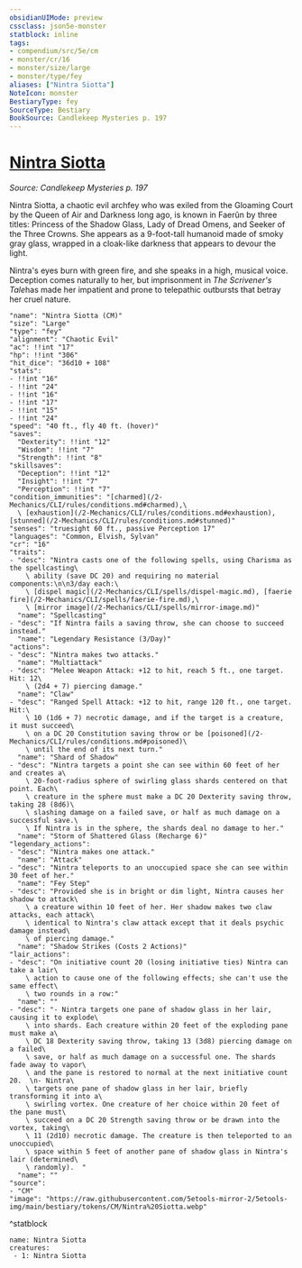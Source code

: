 ```yaml
---
obsidianUIMode: preview
cssclass: json5e-monster
statblock: inline
tags:
- compendium/src/5e/cm
- monster/cr/16
- monster/size/large
- monster/type/fey
aliases: ["Nintra Siotta"]
NoteIcon: monster
BestiaryType: fey
SourceType: Bestiary
BookSource: Candlekeep Mysteries p. 197
---
```

# [Nintra Siotta](2-Mechanics\CLI\bestiary\npc/nintra-siotta-cm.md)
*Source: Candlekeep Mysteries p. 197*  

Nintra Siotta, a chaotic evil archfey who was exiled from the Gloaming Court by the Queen of Air and Darkness long ago, is known in Faerûn by three titles: Princess of the Shadow Glass, Lady of Dread Omens, and Seeker of the Three Crowns. She appears as a 9-foot-tall humanoid made of smoky gray glass, wrapped in a cloak-like darkness that appears to devour the light.

Nintra's eyes burn with green fire, and she speaks in a high, musical voice. Deception comes naturally to her, but imprisonment in *The Scrivener's Tale*has made her impatient and prone to telepathic outbursts that betray her cruel nature.

```statblock
"name": "Nintra Siotta (CM)"
"size": "Large"
"type": "fey"
"alignment": "Chaotic Evil"
"ac": !!int "17"
"hp": !!int "306"
"hit_dice": "36d10 + 108"
"stats":
- !!int "16"
- !!int "24"
- !!int "16"
- !!int "17"
- !!int "15"
- !!int "24"
"speed": "40 ft., fly 40 ft. (hover)"
"saves":
  "Dexterity": !!int "12"
  "Wisdom": !!int "7"
  "Strength": !!int "8"
"skillsaves":
  "Deception": !!int "12"
  "Insight": !!int "7"
  "Perception": !!int "7"
"condition_immunities": "[charmed](/2-Mechanics/CLI/rules/conditions.md#charmed),\
  \ [exhaustion](/2-Mechanics/CLI/rules/conditions.md#exhaustion), [stunned](/2-Mechanics/CLI/rules/conditions.md#stunned)"
"senses": "truesight 60 ft., passive Perception 17"
"languages": "Common, Elvish, Sylvan"
"cr": "16"
"traits":
- "desc": "Nintra casts one of the following spells, using Charisma as the spellcasting\
    \ ability (save DC 20) and requiring no material components:\n\n3/day each:\
    \ [dispel magic](/2-Mechanics/CLI/spells/dispel-magic.md), [faerie fire](/2-Mechanics/CLI/spells/faerie-fire.md),\
    \ [mirror image](/2-Mechanics/CLI/spells/mirror-image.md)"
  "name": "Spellcasting"
- "desc": "If Nintra fails a saving throw, she can choose to succeed instead."
  "name": "Legendary Resistance (3/Day)"
"actions":
- "desc": "Nintra makes two attacks."
  "name": "Multiattack"
- "desc": "Melee Weapon Attack: +12 to hit, reach 5 ft., one target. Hit: 12\
    \ (2d4 + 7) piercing damage."
  "name": "Claw"
- "desc": "Ranged Spell Attack: +12 to hit, range 120 ft., one target. Hit:\
    \ 10 (1d6 + 7) necrotic damage, and if the target is a creature, it must succeed\
    \ on a DC 20 Constitution saving throw or be [poisoned](/2-Mechanics/CLI/rules/conditions.md#poisoned)\
    \ until the end of its next turn."
  "name": "Shard of Shadow"
- "desc": "Nintra targets a point she can see within 60 feet of her and creates a\
    \ 20-foot-radius sphere of swirling glass shards centered on that point. Each\
    \ creature in the sphere must make a DC 20 Dexterity saving throw, taking 28 (8d6)\
    \ slashing damage on a failed save, or half as much damage on a successful save.\
    \ If Nintra is in the sphere, the shards deal no damage to her."
  "name": "Storm of Shattered Glass (Recharge 6)"
"legendary_actions":
- "desc": "Nintra makes one attack."
  "name": "Attack"
- "desc": "Nintra teleports to an unoccupied space she can see within 30 feet of her."
  "name": "Fey Step"
- "desc": "Provided she is in bright or dim light, Nintra causes her shadow to attack\
    \ a creature within 10 feet of her. Her shadow makes two claw attacks, each attack\
    \ identical to Nintra's claw attack except that it deals psychic damage instead\
    \ of piercing damage."
  "name": "Shadow Strikes (Costs 2 Actions)"
"lair_actions":
- "desc": "On initiative count 20 (losing initiative ties) Nintra can take a lair\
    \ action to cause one of the following effects; she can't use the same effect\
    \ two rounds in a row:"
  "name": ""
- "desc": "- Nintra targets one pane of shadow glass in her lair, causing it to explode\
    \ into shards. Each creature within 20 feet of the exploding pane must make a\
    \ DC 18 Dexterity saving throw, taking 13 (3d8) piercing damage on a failed\
    \ save, or half as much damage on a successful one. The shards fade away to vapor\
    \ and the pane is restored to normal at the next initiative count 20.  \n- Nintra\
    \ targets one pane of shadow glass in her lair, briefly transforming it into a\
    \ swirling vortex. One creature of her choice within 20 feet of the pane must\
    \ succeed on a DC 20 Strength saving throw or be drawn into the vortex, taking\
    \ 11 (2d10) necrotic damage. The creature is then teleported to an unoccupied\
    \ space within 5 feet of another pane of shadow glass in Nintra's lair (determined\
    \ randomly).  "
  "name": ""
"source":
- "CM"
"image": "https://raw.githubusercontent.com/5etools-mirror-2/5etools-img/main/bestiary/tokens/CM/Nintra%20Siotta.webp"
```
^statblock

```encounter-table
name: Nintra Siotta
creatures:
 - 1: Nintra Siotta
```